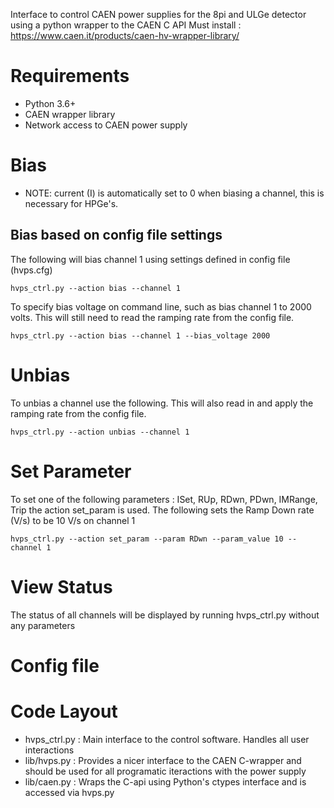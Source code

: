 Interface to control CAEN power supplies for the 8pi and ULGe detector using a python wrapper to the CAEN C API
Must install : https://www.caen.it/products/caen-hv-wrapper-library/

# Requirements
* Python 3.6+
* CAEN wrapper library
* Network access to CAEN power supply

# Bias
* NOTE: current (I) is automatically set to 0 when biasing a channel, this is necessary for HPGe's.

## Bias based on config file settings
The following will bias channel 1 using settings defined in config file (hvps.cfg)
```
hvps_ctrl.py --action bias --channel 1
```

To specify bias voltage on command line, such as bias channel 1 to 2000 volts. This will still
need to read the ramping rate from the config file.
```
hvps_ctrl.py --action bias --channel 1 --bias_voltage 2000
```

# Unbias
To unbias a channel use the following.  This will also read in and apply the ramping rate from the config file.
```
hvps_ctrl.py --action unbias --channel 1
```

# Set Parameter
To set one of the following parameters : ISet, RUp, RDwn, PDwn, IMRange, Trip the action set_param is used.
The following sets the Ramp Down rate (V/s) to be 10 V/s on channel 1
```
hvps_ctrl.py --action set_param --param RDwn --param_value 10 --channel 1
```

# View Status
The status of all channels will be displayed by running hvps_ctrl.py without any parameters

# Config file

# Code Layout

* hvps_ctrl.py : Main interface to the control software.  Handles all user interactions
* lib/hvps.py : Provides a nicer interface to the CAEN C-wrapper and should be used for all programatic iteractions with the power supply
* lib/caen.py : Wraps the C-api using Python's ctypes interface and is accessed via hvps.py

